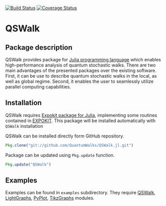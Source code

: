 [![Build Status](https://travis-ci.org/QuantumWalks/QSWalk.jl.svg?branch=master)](https://travis-ci.org/QuantumWalks/QSWalk.jl)
[![Coverage Status](https://coveralls.io/repos/github/QuantumWalks/QSWalk.jl/badge.svg?branch=master)](https://coveralls.io/github/QuantumWalks/QSWalk.jl?branch=master)

# QSWalk

## Package description

QSWalk provides package for [Julia programming language](https://julialang.org/) which enables high-performance analysis of quantum stochastic walks. There are two main advantages of the presented packages over the existing software. First, it can be use to describe quantum stochastic walks in the local, as well as global regime. Second, it enables the user to seamlessly utilize parallel computing capabilities.

## Installation

QSWalk requires [Expokit package for Julia](https://github.com/acroy/Expokit.jl), implementing some routines contained in [EXPOKIT](http://www.maths.uq.edu.au/expokit). This package will be installed automatically with `QSWalk` installation

QSWalk can be installed directly form GitHub repository.

```julia
Pkg.clone("git://github.com/QuantumWalks/QSWalk.jl.git")
```

Package can be updated using ```Pkg.update``` function.

```julia
Pkg.update("QSWalk")
```
## Examples

Examples can be found in `examples` subdirectory. They require [QSWalk](https://github.com/QuantumWalks/QSWalk.jl), [LightGraphs](https://github.com/JuliaGraphs/LightGraphs.jl), [PyPlot](https://github.com/JuliaPy/PyPlot.jl), [TikzGraphs](https://github.com/sisl/TikzGraphs.jl) modules.
